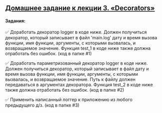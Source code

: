 ## [Домашнее задание к лекции 3. «Decorators»](https://github.com/netology-code/py-homeworks-advanced/tree/master/3.Decorators)


#### Задания:

✅ Доработать декоратор logger в коде ниже. Должен получиться декоратор, который записывает в файл 'main.log' дату и время вызова функции, имя функции, аргументы, с которыми вызвалась, и возвращаемое значение. Функция test_1 в коде ниже также должна отработать без ошибок. (код в папке #1)

✅ Доработать параметризованный декоратор logger в коде ниже. Должен получиться декоратор, который записывает в файл дату и время вызова функции, имя функции, аргументы, с которыми вызвалась, и возвращаемое значение. Путь к файлу должен передаваться в аргументах декоратора. Функция test_2 в коде ниже также должна отработать без ошибок. (код в папке #2)

✅ Применить написанный логгер к приложению из любого предыдущего д/з. (код в папке #3)
